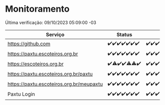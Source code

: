 # Monitoramento

Última verificação: 09/10/2023 05:09:00 -03

|Serviço|Status|Últimas 24h|
|---|---|---|
|https://github.com|<span title="2023-10-02: OK=24">✔️</span><span title="2023-10-03: OK=24">✔️</span><span title="2023-10-04: OK=24">✔️</span><span title="2023-10-05: OK=24">✔️</span><span title="2023-10-06: OK=24">✔️</span><span title="2023-10-07: OK=24">✔️</span><span title="2023-10-08: OK=9">✔️</span>|<span title="08/10/2023 06:03:00 -03 : 200">✔️</span><span title="08/10/2023 07:03:00 -03 : 200">✔️</span><span title="08/10/2023 08:02:00 -03 : 200">✔️</span><span title="08/10/2023 09:09:00 -03 : 200">✔️</span><span title="08/10/2023 10:04:00 -03 : 200">✔️</span><span title="08/10/2023 11:02:00 -03 : 200">✔️</span><span title="08/10/2023 12:04:00 -03 : 200">✔️</span><span title="08/10/2023 13:06:00 -03 : 200">✔️</span><span title="08/10/2023 14:03:00 -03 : 200">✔️</span><span title="08/10/2023 15:07:00 -03 : 200">✔️</span><span title="08/10/2023 16:02:00 -03 : 200">✔️</span><span title="08/10/2023 17:04:00 -03 : 200">✔️</span><span title="08/10/2023 18:03:00 -03 : 200">✔️</span><span title="08/10/2023 19:03:00 -03 : 200">✔️</span><span title="08/10/2023 20:03:00 -03 : 200">✔️</span><span title="08/10/2023 21:29:00 -03 : 200">✔️</span><span title="08/10/2023 22:41:00 -03 : 200">✔️</span><span title="08/10/2023 23:14:00 -03 : 200">✔️</span><span title="09/10/2023 00:06:00 -03 : 200">✔️</span><span title="09/10/2023 01:07:00 -03 : 200">✔️</span><span title="09/10/2023 02:05:00 -03 : 200">✔️</span><span title="09/10/2023 03:08:00 -03 : 200">✔️</span><span title="09/10/2023 04:05:00 -03 : 200">✔️</span><span title="09/10/2023 05:09:00 -03 : 200">✔️</span>|
|https://paxtu.escoteiros.org.br|<span title="2023-10-02: OK=24">✔️</span><span title="2023-10-03: OK=24">✔️</span><span title="2023-10-04: OK=24">✔️</span><span title="2023-10-05: OK=24">✔️</span><span title="2023-10-06: OK=24">✔️</span><span title="2023-10-07: OK=24">✔️</span><span title="2023-10-08: OK=9">✔️</span>|<span title="08/10/2023 06:03:00 -03 : 200">✔️</span><span title="08/10/2023 07:03:00 -03 : 200">✔️</span><span title="08/10/2023 08:02:00 -03 : 200">✔️</span><span title="08/10/2023 09:09:00 -03 : 200">✔️</span><span title="08/10/2023 10:04:00 -03 : 200">✔️</span><span title="08/10/2023 11:02:00 -03 : 200">✔️</span><span title="08/10/2023 12:04:00 -03 : 200">✔️</span><span title="08/10/2023 13:06:00 -03 : 200">✔️</span><span title="08/10/2023 14:03:00 -03 : 200">✔️</span><span title="08/10/2023 15:07:00 -03 : 200">✔️</span><span title="08/10/2023 16:02:00 -03 : 200">✔️</span><span title="08/10/2023 17:04:00 -03 : 200">✔️</span><span title="08/10/2023 18:03:00 -03 : 200">✔️</span><span title="08/10/2023 19:03:00 -03 : 200">✔️</span><span title="08/10/2023 20:03:00 -03 : 200">✔️</span><span title="08/10/2023 21:29:00 -03 : 200">✔️</span><span title="08/10/2023 22:41:00 -03 : 200">✔️</span><span title="08/10/2023 23:14:00 -03 : 200">✔️</span><span title="09/10/2023 00:06:00 -03 : 200">✔️</span><span title="09/10/2023 01:07:00 -03 : 200">✔️</span><span title="09/10/2023 02:05:00 -03 : 200">✔️</span><span title="09/10/2023 03:08:00 -03 : 200">✔️</span><span title="09/10/2023 04:05:00 -03 : 200">✔️</span><span title="09/10/2023 05:09:00 -03 : 200">✔️</span>|
|https://escoteiros.org.br|<span title="2023-10-02: OK=24">✔️</span><span title="2023-10-03: OK=23, Falhas=1">⚠️</span><span title="2023-10-04: OK=24">✔️</span><span title="2023-10-05: OK=24">✔️</span><span title="2023-10-06: OK=23, Falhas=1">⚠️</span><span title="2023-10-07: OK=23, Falhas=1">⚠️</span><span title="2023-10-08: OK=9">✔️</span>|<span title="08/10/2023 06:03:00 -03 : 200">✔️</span><span title="08/10/2023 07:03:00 -03 : 200">✔️</span><span title="08/10/2023 08:02:00 -03 : 200">✔️</span><span title="08/10/2023 09:09:00 -03 : 200">✔️</span><span title="08/10/2023 10:04:00 -03 : 200">✔️</span><span title="08/10/2023 11:03:00 -03 : 200">✔️</span><span title="08/10/2023 12:04:00 -03 : 200">✔️</span><span title="08/10/2023 13:06:00 -03 : 200">✔️</span><span title="08/10/2023 14:03:00 -03 : 200">✔️</span><span title="08/10/2023 15:07:00 -03 : 200">✔️</span><span title="08/10/2023 16:02:00 -03 : 200">✔️</span><span title="08/10/2023 17:04:00 -03 : 200">✔️</span><span title="08/10/2023 18:03:00 -03 : 200">✔️</span><span title="08/10/2023 19:03:00 -03 : 200">✔️</span><span title="08/10/2023 20:03:00 -03 : 200">✔️</span><span title="08/10/2023 21:29:00 -03 : 200">✔️</span><span title="08/10/2023 22:41:00 -03 : 200">✔️</span><span title="08/10/2023 23:14:00 -03 : 200">✔️</span><span title="09/10/2023 00:06:00 -03 : 200">✔️</span><span title="09/10/2023 01:07:00 -03 : 200">✔️</span><span title="09/10/2023 02:05:00 -03 : 200">✔️</span><span title="09/10/2023 03:08:00 -03 : 200">✔️</span><span title="09/10/2023 04:05:00 -03 : 200">✔️</span><span title="09/10/2023 05:09:00 -03 : 200">✔️</span>|
|https://paxtu.escoteiros.org.br/paxtu|<span title="2023-10-02: OK=24">✔️</span><span title="2023-10-03: OK=24">✔️</span><span title="2023-10-04: OK=24">✔️</span><span title="2023-10-05: OK=24">✔️</span><span title="2023-10-06: OK=24">✔️</span><span title="2023-10-07: OK=24">✔️</span><span title="2023-10-08: OK=9">✔️</span>|<span title="08/10/2023 06:03:00 -03 : 200">✔️</span><span title="08/10/2023 07:03:00 -03 : 200">✔️</span><span title="08/10/2023 08:02:00 -03 : 200">✔️</span><span title="08/10/2023 09:10:00 -03 : 200">✔️</span><span title="08/10/2023 10:04:00 -03 : 200">✔️</span><span title="08/10/2023 11:03:00 -03 : 200">✔️</span><span title="08/10/2023 12:04:00 -03 : 200">✔️</span><span title="08/10/2023 13:06:00 -03 : 200">✔️</span><span title="08/10/2023 14:03:00 -03 : 200">✔️</span><span title="08/10/2023 15:07:00 -03 : 200">✔️</span><span title="08/10/2023 16:02:00 -03 : 200">✔️</span><span title="08/10/2023 17:04:00 -03 : 200">✔️</span><span title="08/10/2023 18:03:00 -03 : 200">✔️</span><span title="08/10/2023 19:03:00 -03 : 200">✔️</span><span title="08/10/2023 20:03:00 -03 : 200">✔️</span><span title="08/10/2023 21:29:00 -03 : 200">✔️</span><span title="08/10/2023 22:41:00 -03 : 200">✔️</span><span title="08/10/2023 23:14:00 -03 : 200">✔️</span><span title="09/10/2023 00:06:00 -03 : 200">✔️</span><span title="09/10/2023 01:07:00 -03 : 200">✔️</span><span title="09/10/2023 02:05:00 -03 : 200">✔️</span><span title="09/10/2023 03:08:00 -03 : 200">✔️</span><span title="09/10/2023 04:05:00 -03 : 200">✔️</span><span title="09/10/2023 05:09:00 -03 : 200">✔️</span>|
|https://paxtu.escoteiros.org.br/meupaxtu|<span title="2023-10-02: OK=24">✔️</span><span title="2023-10-03: OK=24">✔️</span><span title="2023-10-04: OK=24">✔️</span><span title="2023-10-05: OK=24">✔️</span><span title="2023-10-06: OK=24">✔️</span><span title="2023-10-07: OK=24">✔️</span><span title="2023-10-08: OK=9">✔️</span>|<span title="08/10/2023 06:03:00 -03 : 200">✔️</span><span title="08/10/2023 07:03:00 -03 : 200">✔️</span><span title="08/10/2023 08:02:00 -03 : 200">✔️</span><span title="08/10/2023 09:10:00 -03 : 200">✔️</span><span title="08/10/2023 10:05:00 -03 : 200">✔️</span><span title="08/10/2023 11:03:00 -03 : 200">✔️</span><span title="08/10/2023 12:04:00 -03 : 200">✔️</span><span title="08/10/2023 13:06:00 -03 : 200">✔️</span><span title="08/10/2023 14:03:00 -03 : 200">✔️</span><span title="08/10/2023 15:07:00 -03 : 200">✔️</span><span title="08/10/2023 16:02:00 -03 : 200">✔️</span><span title="08/10/2023 17:04:00 -03 : 200">✔️</span><span title="08/10/2023 18:03:00 -03 : 200">✔️</span><span title="08/10/2023 19:03:00 -03 : 200">✔️</span><span title="08/10/2023 20:03:00 -03 : 200">✔️</span><span title="08/10/2023 21:29:00 -03 : 200">✔️</span><span title="08/10/2023 22:41:00 -03 : 200">✔️</span><span title="08/10/2023 23:14:00 -03 : 200">✔️</span><span title="09/10/2023 00:06:00 -03 : 200">✔️</span><span title="09/10/2023 01:07:00 -03 : 200">✔️</span><span title="09/10/2023 02:05:00 -03 : 200">✔️</span><span title="09/10/2023 03:08:00 -03 : 200">✔️</span><span title="09/10/2023 04:05:00 -03 : 200">✔️</span><span title="09/10/2023 05:09:00 -03 : 200">✔️</span>|
|Paxtu Login|<span title="2023-10-02: OK=24">✔️</span><span title="2023-10-03: OK=24">✔️</span><span title="2023-10-04: OK=24">✔️</span><span title="2023-10-05: OK=24">✔️</span><span title="2023-10-06: OK=24">✔️</span><span title="2023-10-07: OK=24">✔️</span><span title="2023-10-08: OK=9">✔️</span>|<span title="08/10/2023 06:03:00 -03 : 200">✔️</span><span title="08/10/2023 07:03:00 -03 : 200">✔️</span><span title="08/10/2023 08:02:00 -03 : 200">✔️</span><span title="08/10/2023 09:10:00 -03 : 200">✔️</span><span title="08/10/2023 10:05:00 -03 : 200">✔️</span><span title="08/10/2023 11:03:00 -03 : 200">✔️</span><span title="08/10/2023 12:04:00 -03 : 200">✔️</span><span title="08/10/2023 13:06:00 -03 : 200">✔️</span><span title="08/10/2023 14:03:00 -03 : 200">✔️</span><span title="08/10/2023 15:07:00 -03 : 200">✔️</span><span title="08/10/2023 16:02:00 -03 : 200">✔️</span><span title="08/10/2023 17:04:00 -03 : 200">✔️</span><span title="08/10/2023 18:03:00 -03 : 200">✔️</span><span title="08/10/2023 19:03:00 -03 : 200">✔️</span><span title="08/10/2023 20:03:00 -03 : 200">✔️</span><span title="08/10/2023 21:29:00 -03 : 200">✔️</span><span title="08/10/2023 22:41:00 -03 : 200">✔️</span><span title="08/10/2023 23:14:00 -03 : 200">✔️</span><span title="09/10/2023 00:06:00 -03 : 200">✔️</span><span title="09/10/2023 01:07:00 -03 : 200">✔️</span><span title="09/10/2023 02:05:00 -03 : 200">✔️</span><span title="09/10/2023 03:08:00 -03 : 200">✔️</span><span title="09/10/2023 04:05:00 -03 : 200">✔️</span><span title="09/10/2023 05:09:00 -03 : 200">✔️</span>|
